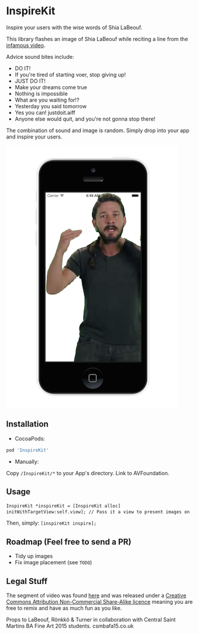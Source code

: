 # InspireKit
Inspire your users with the wise words of Shia LaBeouf. 

This library flashes an image of Shia LaBeouf while reciting a line from the [infamous video](https://www.youtube.com/watch?v=nuHfVn_cfHU). 

Advice sound bites include:

* DO IT!
* If you're tired of starting voer, stop giving up! 
* JUST DO IT!
* Make your dreams come true
* Nothing is impossible 
* What are you waiting for!?
* Yesterday you said tomorrow
* Yes you can!
justdoit.aiff
* Anyone else would quit, and you're not gonna stop there!

The combination of sound and image is random. Simply drop into your app and inspire your users. 

![](Assets/inspire-small.png)


## Installation
- CocoaPods: 

``` ruby
pod 'InspireKit'
```

- Manually: 

Copy `/InspireKit/*` to your App's directory. Link to AVFoundation. 

## Usage
``` objc
InspireKit *inspireKit = [InspireKit alloc] initWithTargetView:self.view]; // Pass it a view to present images on
```

Then, simply: 
`[inspireKit inspire];`

## Roadmap (Feel free to send a PR)

  * Tidy up images
  * Fix image placement (see `TODO`)
  
## Legal Stuff
The segment of video was found [here](https://vimeo.com/125095515) and was released under a [Creative Commons Attribution Non-Commercial Share-Alike licence](http://creativecommons.org/licenses/by-nc-sa/3.0/) meaning you are free to remix and have as much fun as you like.

Props to LaBeouf, Rönkkö & Turner in collaboration with Central Saint Martins BA Fine Art 2015 students. csmbafa15.co.uk

